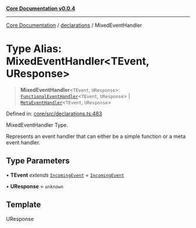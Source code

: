 [**Core Documentation v0.0.4**](../../README.md)

***

[Core Documentation](../../modules.md) / [declarations](../README.md) / MixedEventHandler

# Type Alias: MixedEventHandler\<TEvent, UResponse\>

> **MixedEventHandler**\<`TEvent`, `UResponse`\>: [`FunctionalEventHandler`](FunctionalEventHandler.md)\<`TEvent`, `UResponse`\> \| [`MetaEventHandler`](../interfaces/MetaEventHandler.md)\<`TEvent`, `UResponse`\>

Defined in: [core/src/declarations.ts:483](https://github.com/stonemjs/core/blob/d2167ff53d508d3a75c05f0cf962180518d3e061/src/declarations.ts#L483)

MixedEventHandler Type.

Represents an event handler that can either be a simple function or a meta event handler.

## Type Parameters

• **TEvent** *extends* [`IncomingEvent`](../../events/IncomingEvent/classes/IncomingEvent.md) = [`IncomingEvent`](../../events/IncomingEvent/classes/IncomingEvent.md)

• **UResponse** = `unknown`

## Template

UResponse
